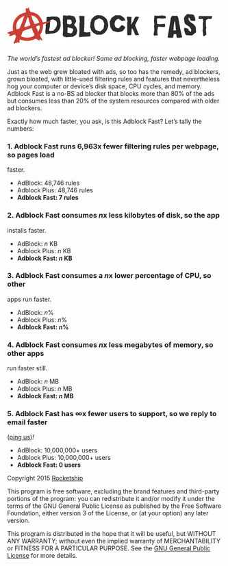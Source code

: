 # ![Adblock Fast](assets/promo/adblockfast.png)

*The world’s fastest ad blocker! Same ad blocking, faster webpage loading.*

Just as the web grew bloated with ads, so too has the remedy, ad blockers, grown
bloated, with little-used filtering rules and features that nevertheless hog
your computer or device’s disk space, CPU cycles, and memory. Adblock Fast is a
no-BS ad blocker that blocks more than 80% of the ads but consumes less than 20%
of the system resources compared with older ad blockers.

Exactly how much faster, you ask, is this Adblock Fast? Let’s tally the numbers:

### 1. Adblock Fast runs 6,963x fewer filtering rules per webpage, so pages load
faster.

* AdBlock: 48,746 rules
* Adblock Plus: 48,746 rules
* **Adblock Fast: 7 rules**

### 2. Adblock Fast consumes <em>n</em>x less kilobytes of disk, so the app
installs faster.

* AdBlock: <em>n</em> KB
* Adblock Plus: <em>n</em> KB
* **Adblock Fast: <em>n</em> KB**

### 3. Adblock Fast consumes a <em>n</em>x lower percentage of CPU, so other
apps run faster.

* AdBlock: <em>n</em>%
* Adblock Plus: <em>n</em>%
* **Adblock Fast: <em>n</em>%**

### 4. Adblock Fast consumes <em>n</em>x less megabytes of memory, so other apps
run faster still.

* AdBlock: <em>n</em> MB
* Adblock Plus: <em>n</em> MB
* **Adblock Fast: <em>n</em> MB**

### 5. Adblock Fast has ∞x fewer users to support, so we reply to email faster
([ping us](help@adblockfast.com))<em>!</em>

* AdBlock: 10,000,000+ users
* Adblock Plus: 10,000,000+ users
* **Adblock Fast: 0 users**

Copyright 2015 [Rocketship](http://rocketshipapps.com/)

This program is free software, excluding the brand features and third-party
portions of the program: you can redistribute it and/or modify it under the
terms of the GNU General Public License as published by the Free Software
Foundation, either version 3 of the License, or (at your option) any later
version.

This program is distributed in the hope that it will be useful, but WITHOUT ANY
WARRANTY; without even the implied warranty of MERCHANTABILITY or FITNESS FOR A
PARTICULAR PURPOSE. See the
[GNU General Public License](https://www.gnu.org/licenses/gpl.html) for more
details.
